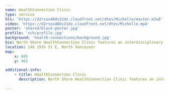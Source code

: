 ```yaml
---
name: HealthConnection Clinic
type: service
hls: 'https://d2rsox40dv21dz.cloudfront.net/dtes/Michelle/master.m3u8'
video: 'https://d2rsox40dv21dz.cloudfront.net/dtes/Michelle.mp4'
poster: 'shared/black-poster.jpg'
profile: 'vch/profile.jpg'
background: 'health-connections/background.jpg'
bio: North Shore HealthConnection Clinic features an interdisciplinary professional team that provides low barrier access to primary care for those who have complex medical and social needs and who cannot attach to a traditional family practice.
location: 148 15th St E, North Vancouver
map:
    x: 685
    y: 465

additional-info: 
    - title: HealthConnection Clinic
      description: North Shore HealthConnection Clinic features an interdisciplinary professional team that provides low barrier access to primary care for those who have complex medical and social needs and who cannot attach to a traditional family practice. The clinic’s focus is an addressing both health challenges and the social determinants of health. The Clinic team includes family physicians, nurse practitioners, substance use nurse, a chronic disease nurse coordinator and medical office assistants. 
    
---
```

